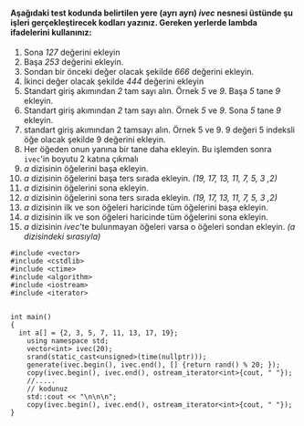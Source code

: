 #### Aşağıdaki test kodunda belirtilen yere (ayrı ayrı) _ivec_ nesnesi üstünde şu işleri gerçekleştirecek kodları yazınız. Gereken yerlerde lambda ifadelerini kullanınız:

1) Sona _127_ değerini ekleyin
2) Başa _253_ değerini ekleyin.
3) Sondan bir önceki değer olacak şekilde _666_ değerini ekleyin.
4) İkinci değer olacak şekilde _444_ değerini ekleyin
5) Standart giriş akımından _2_ tam sayı alın. Örnek _5_ ve _9_. Başa _5_ tane _9_ ekleyin.
6) Standart giriş akımından _2_ tam sayı alın. Örnek _5_ ve _9_. Sona _5_ tane _9_ ekleyin.
7) standart giriş akımından 2 tamsayı alın. Örnek 5 ve 9. 9 değeri 5 indeksli öğe olacak şekilde 9 değerini ekleyin.
8) Her öğeden onun yanına bir tane daha ekleyin. Bu işlemden sonra `ivec`'in boyutu 2 katına çıkmalı
9) _a_ dizisinin öğelerini başa ekleyin. 
10) _a_ dizisinin öğelerini başa ters sırada ekleyin. _(19, 17, 13, 11, 7, 5, 3 ,2)_
11) _a_ dizisinin öğelerini sona ekleyin.
12) _a_ dizisinin öğelerini sona ters sırada ekleyin. _(19, 17, 13, 11, 7, 5, 3 ,2)_
13) _a_ dizisinin ilk ve son öğeleri haricinde tüm öğelerini başa ekleyin.
14) _a_ dizisinin ilk ve son öğeleri haricinde tüm öğelerini sona ekleyin.
15) _a_ dizisinin _ivec_'te bulunmayan öğeleri varsa o öğeleri sondan ekleyin. _(a dizisindeki sırasıyla)_


```
#include <vector>
#include <cstdlib>
#include <ctime>
#include <algorithm>
#include <iostream>
#include <iterator>


int main()
{
  int a[] = {2, 3, 5, 7, 11, 13, 17, 19}; 
	using namespace std;
	vector<int> ivec(20);
	srand(static_cast<unsigned>(time(nullptr)));
	generate(ivec.begin(), ivec.end(), [] {return rand() % 20; });
	copy(ivec.begin(), ivec.end(), ostream_iterator<int>{cout, " "});
	//.....
	// kodunuz
	std::cout << "\n\n\n";
	copy(ivec.begin(), ivec.end(), ostream_iterator<int>{cout, " "});
}
```
